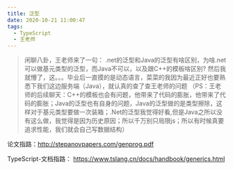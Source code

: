 ```yaml
---
title: 泛型
date: 2020-10-21 11:00:47
tags:
  - TypeScript
  - 王老师
---
```


>闲聊八卦，王老师来了一句：
.net的泛型和Java的泛型有啥区别，为啥.net可以做基元类型的泛型，而Java不可以，以及跟C++的模板啥区别?
然后我就懵了，这。。。毕业后一直摸的是动态语言，菜菜的我因为最近正好也要熟悉下我们这边服务端（Java），就认真的查了查王老师的问题
（PS：王老师的后续聊天：C++的模板也会有问题，他带来了代码的膨胀，他带来了代码的膨胀；Java的泛型也有自身的问题，Java的泛型做的是类型擦除，这样对于基元类型要做一次装箱；.Net的泛型我觉得好看,但是Java之所以没有这么做，我觉得是因为历史原因；所以千万别只局限js；所以有时候真要追求性能，我们就会自己写数据结构）

论文指路：http://stepanovpapers.com/genprog.pdf

TypeScript-文档指路： https://www.tslang.cn/docs/handbook/generics.html
